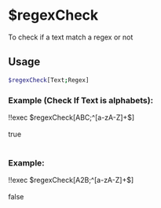 # $regexCheck

To check if a text match a regex or not

## Usage

```bash
$regexCheck[Text;Regex]
```

### Example (Check If Text is alphabets):
<discord-messages>
          <discord-message :bot="false" role-color="#ffcc9a" author="Member">
        !!exec $regexCheck[ABC;^[a-zA-Z]+$]<br><br>
          </discord-message>
          <discord-message :bot="true" role-color="#0099ff" author="Custom Command" avatar="https://media.discordapp.net/avatars/725721249652670555/781224f90c3b841ba5b40678e032f74a.webp">
        true<br><br>
        </discord-message>
</discord-messages>

### Example:
<discord-messages>
          <discord-message :bot="false" role-color="#ffcc9a" author="Member">
        !!exec $regexCheck[A2B;^[a-zA-Z]+$]<br><br>
          </discord-message>
          <discord-message :bot="true" role-color="#0099ff" author="Custom Command" avatar="https://media.discordapp.net/avatars/725721249652670555/781224f90c3b841ba5b40678e032f74a.webp">
        false
        </discord-message>
</discord-messages>